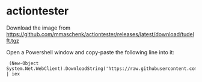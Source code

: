 # actiontester

Download the image from https://github.com/mmaschenk/actiontester/releases/latest/download/tudelft.tgz


Open a Powershell window and copy-paste the following line into it:
```
 (New-Object System.Net.WebClient).DownloadString('https://raw.githubusercontent.com/mmaschenk/actiontester/main/tudinstaller.ps1') | iex
```